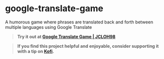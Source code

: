 # google-translate-game
A humorous game where phrases are translated back and forth between multiple languages using Google Translate

> **Try it out at [Google Translate Game | JCLOH98](https://jcloh98.github.io/google-translate-game/)**


> **If you find this project helpful and enjoyable, consider supporting it with a tip on [Kofi](https://ko-fi.com/jcloh98).**
